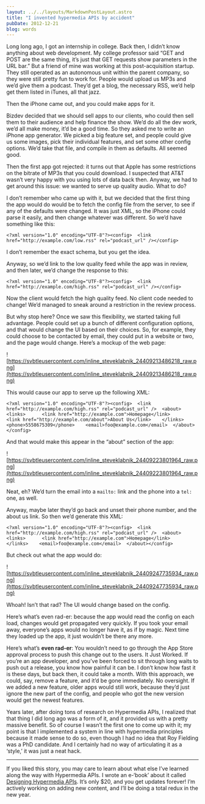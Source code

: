 ```yaml
---
layout: ../../layouts/MarkdownPostLayout.astro
title: "I invented hypermedia APIs by accident"
pubDate: 2012-12-21
blog: words
---
```



Long long ago, I got an internship in college. Back then, I didn’t know anything about web development. My college professor said “GET and POST are the same thing, it’s just that GET requests show parameters in the URL bar.” But a friend of mine was working at this post-acquisition startup. They still operated as an autonomous unit within the parent company, so they were still pretty fun to work for. People would upload us MP3s and we’d give them a podcast. They’d get a blog, the necessary RSS, we’d help get them listed in iTunes, all that jazz.

Then the iPhone came out, and you could make apps for it.

Bizdev decided that we should sell apps to our clients, who could then sell them to their audience and help finance the show. We’d do all the dev work, we’d all make money, it’d be a good time. So they asked me to write an iPhone app generator. We picked a big feature set, and people could give us some images, pick their individual features, and set some other config options. We’d take that file, and compile in them as defaults. All seemed good.

Then the first app got rejected: it turns out that Apple has some restrictions on the bitrate of MP3s that you could download. I suspected that AT&T wasn’t very happy with you using lots of data back then. Anyway, we had to get around this issue: we wanted to serve up quality audio. What to do?

I don’t remember who came up with it, but we decided that the first thing the app would do would be to fetch the config file from the server, to see if any of the defaults were changed. It was just XML, so the iPhone could parse it easily, and then change whatever was different. So we’d have something like this:

```
<?xml version="1.0" encoding="UTF-8"?><config>  <link href="http://example.com/low.rss" rel="podcast_url" /></config>
```

I don’t remember the exact schema, but you get the idea.

Anyway, so we’d link to the low quality feed while the app was in review, and then later, we’d change the response to this:

```
<?xml version="1.0" encoding="UTF-8"?><config>  <link href="http://example.com/high.rss" rel="podcast_url" /></config>
```

Now the client would fetch the high quality feed. No client code needed to change! We’d managed to sneak around a restriction in the review process.

But why stop here? Once we saw this flexibility, we started taking full advantage. People could set up a bunch of different configuration options, and that would change the UI based on their choices. So, for example, they could choose to be contacted by email, they could put in a website or two, and the page would change. Here’s a mockup of the web page:

![https://svbtleusercontent.com/inline_steveklabnik_24409213486218_raw.png](https://svbtleusercontent.com/inline_steveklabnik_24409213486218_raw.png)

This would cause our app to serve up the following XML:

```
<?xml version="1.0" encoding="UTF-8"?><config>  <link href="http://example.com/high.rss" rel="podcast_url" />  <about>    <links>      <link href="http://example.com">Homepage</link>      <link href="http://example.com/about">About Us</link>    </links>    <phone>5558675309</phone>    <email>foo@example.com</email>  </about></config>
```

And that would make this appear in the “about” section of the app:

![https://svbtleusercontent.com/inline_steveklabnik_24409223801964_raw.png](https://svbtleusercontent.com/inline_steveklabnik_24409223801964_raw.png)

Neat, eh? We’d turn the email into a `mailto:` link and the phone into a `tel:` one, as well.

Anyway, maybe later they’d go back and unset their phone number, and the about us link. So then we’d generate this XML:

```
<?xml version="1.0" encoding="UTF-8"?><config>  <link href="http://example.com/high.rss" rel="podcast_url" />  <about>    <links>      <link href="http://example.com">Homepage</link>    </links>    <email>foo@example.com</email>  </about></config>
```

But check out what the app would do:

![https://svbtleusercontent.com/inline_steveklabnik_24409247735934_raw.png](https://svbtleusercontent.com/inline_steveklabnik_24409247735934_raw.png)

Whoah! Isn’t that rad? The UI would change based on the config.

Here’s what’s even rad-er: because the app would read the config on each load, changes would get propagated very quickly. If you took your email away, everyone’s apps would no longer have it, as if by magic. Next time they loaded up the app, it just wouldn’t be there any more.

Here’s what’s **even rad-er**: You wouldn’t need to go through the App Store approval process to push this change out to the users. It Just Worked. If you’re an app developer, and you’ve been forced to sit through long waits to push out a release, you know how painful it can be. I don’t know how fast it is these days, but back then, it could take a month. With this approach, we could, say, remove a feature, and it’d be gone immediately. No oversight. If we added a new feature, older apps would still work, because they’d just ignore the new part of the config, and people who got the new version would get the newest features.

Years later, after doing tons of research on Hypermedia APIs, I realized that that thing I did long ago was a form of it, and it provided us with a pretty massive benefit. So of course I wasn’t the first one to come up with it; my point is that I implemented a system in line with hypermedia principles because it made sense to do so, even though I had no idea that Roy Fielding was a PhD candidate. And I certainly had no way of articulating it as a ‘style,’ it was just a neat hack.

---

If you liked this story, you may care to learn about what else I’ve learned along the way with Hypermedia APIs. I wrote an e-‘book’ about it called [Designing Hypermedia APIs](http://designinghypermediaapis.com/). It’s only $20, and you get updates forever! I’m actively working on adding new content, and I’ll be doing a total redux in the new year.
